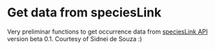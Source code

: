 # Get data from speciesLink

Very preliminar functions to get occurrence data from [speciesLink API](http://api.splink.org.br) version beta 0.1. Courtesy of Sidnei de Souza :) 
